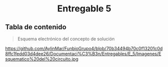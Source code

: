 # <p align="center"> Entregable 5 </p>
## Tabla de contenido
>Esquema electrónico del concepto de solución

https://github.com/AylinMar/FunbioGrupo4/blob/70b34494b70c0f13201c0d8ffc1fedd03d4dee26/Documentaci%C3%B3n/Entregables/E_5/Imagenes/Esquematico%20del%20circuito.jpg
